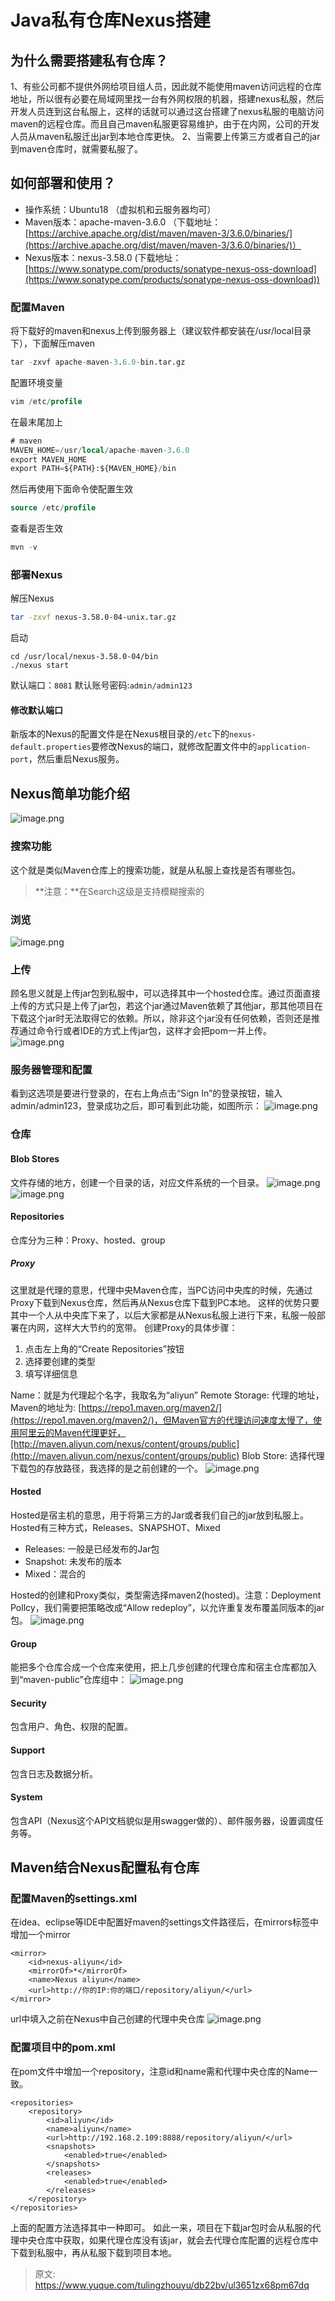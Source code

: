 # Java私有仓库Nexus搭建


## 为什么需要搭建私有仓库？
1、有些公司都不提供外网给项目组人员，因此就不能使用maven访问远程的仓库地址，所以很有必要在局域网里找一台有外网权限的机器，搭建nexus私服，然后开发人员连到这台私服上，这样的话就可以通过这台搭建了nexus私服的电脑访问maven的远程仓库。而且自己maven私服更容易维护，由于在内网，公司的开发人员从maven私服迁出jar到本地仓库更快。
2、当需要上传第三方或者自己的jar到maven仓库时，就需要私服了。

## 如何部署和使用？

- 操作系统：Ubuntu18 （虚拟机和云服务器均可）
- Maven版本：apache-maven-3.6.0 （下载地址：[https://archive.apache.org/dist/maven/maven-3/3.6.0/binaries/](https://archive.apache.org/dist/maven/maven-3/3.6.0/binaries/)）
- Nexus版本：nexus-3.58.0 (下载地址：[https://www.sonatype.com/products/sonatype-nexus-oss-download](https://www.sonatype.com/products/sonatype-nexus-oss-download))

### 配置Maven
将下载好的maven和nexus上传到服务器上（建议软件都安装在/usr/local目录下），下面解压maven
```sql
tar -zxvf apache-maven-3.6.0-bin.tar.gz
```
配置环境变量
```sql
vim /etc/profile
```
在最末尾加上
```sql
# maven
MAVEN_HOME=/usr/local/apache-maven-3.6.0
export MAVEN_HOME
export PATH=${PATH}:${MAVEN_HOME}/bin
```
然后再使用下面命令使配置生效
```sql
source /etc/profile
```
查看是否生效
```sql
mvn -v
```

### 部署Nexus
解压Nexus
```bash
tar -zxvf nexus-3.58.0-04-unix.tar.gz
```
启动
```
cd /usr/local/nexus-3.58.0-04/bin
./nexus start
```
默认端口：`8081`
默认账号密码:`admin/admin123`

#### 修改默认端口
新版本的Nexus的配置文件是在Nexus根目录的`/etc`下的`nexus-default.properties`要修改Nexus的端口，就修改配置文件中的`application-port`，然后重启Nexus服务。

## Nexus简单功能介绍
![image.png](./img/Wo6bycxVTo1cCphM/1689838049503-966a9628-636e-4687-821e-367c2a847d10-648749.png)

### 搜索功能
这个就是类似Maven仓库上的搜索功能，就是从私服上查找是否有哪些包。
> **注意：**在Search这级是支持模糊搜索的


### 浏览
![image.png](./img/Wo6bycxVTo1cCphM/1689838154020-26904c03-a388-4971-b8b9-7d731fa6584f-926787.png)

### 上传
顾名思义就是上传jar包到私服中，可以选择其中一个hosted仓库。通过页面直接上传的方式只是上传了jar包，若这个jar通过Maven依赖了其他jar，那其他项目在下载这个jar时无法取得它的依赖。所以，除非这个jar没有任何依赖，否则还是推荐通过命令行或者IDE的方式上传jar包，这样才会把pom一并上传。
![image.png](./img/Wo6bycxVTo1cCphM/1689838218654-5d864c2f-45d7-459b-8180-30647e8535c9-786280.png)

### 服务器管理和配置
看到这选项是要进行登录的，在右上角点击“Sign In”的登录按钮，输入admin/admin123，登录成功之后，即可看到此功能，如图所示：
![image.png](./img/Wo6bycxVTo1cCphM/1689838261182-c81a7b18-6d4e-4d98-9d63-0e550e7e5b63-347204.png)

### 仓库

#### Blob Stores
文件存储的地方，创建一个目录的话，对应文件系统的一个目录。
![image.png](./img/Wo6bycxVTo1cCphM/1689838320614-711982f6-9c51-4378-b97d-ddf6dba0d682-487377.png)
![image.png](./img/Wo6bycxVTo1cCphM/1689838344131-e015556d-5f8f-49e7-94be-11dfc2956ec8-038984.png)

#### Repositories
仓库分为三种：Proxy、hosted、group

##### Proxy
这里就是代理的意思，代理中央Maven仓库，当PC访问中央库的时候，先通过Proxy下载到Nexus仓库，然后再从Nexus仓库下载到PC本地。
这样的优势只要其中一个人从中央库下来了，以后大家都是从Nexus私服上进行下来，私服一般部署在内网，这样大大节约的宽带。
创建Proxy的具体步骤：

1. 点击左上角的“Create Repositories”按钮
2. 选择要创建的类型
3. 填写详细信息

Name：就是为代理起个名字，我取名为“aliyun” Remote Storage: 代理的地址，Maven的地址为: [https://repo1.maven.org/maven2/](https://repo1.maven.org/maven2/)，但Maven官方的代理访问速度太慢了，使用阿里云的Maven代理更好，[http://maven.aliyun.com/nexus/content/groups/public](http://maven.aliyun.com/nexus/content/groups/public) Blob Store: 选择代理下载包的存放路径，我选择的是之前创建的一个。
![image.png](./img/Wo6bycxVTo1cCphM/1689838481703-ec111e21-2be7-4a21-85a0-716516f51059-572446.png)

#### Hosted
Hosted是宿主机的意思，用于将第三方的Jar或者我们自己的jar放到私服上。Hosted有三种方式，Releases、SNAPSHOT、Mixed

- Releases: 一般是已经发布的Jar包
- Snapshot: 未发布的版本
- Mixed：混合的

Hosted的创建和Proxy类似，类型需选择maven2(hosted)。注意：Deployment Pollcy，我们需要把策略改成“Allow redeploy”，以允许重复发布覆盖同版本的jar包。
![image.png](./img/Wo6bycxVTo1cCphM/1689838570845-1ad5cf72-9e60-4054-ad63-e17377436c4e-184758.png)

#### **Group**
能把多个仓库合成一个仓库来使用，把上几步创建的代理仓库和宿主仓库都加入到“maven-public”仓库组中：
![image.png](./img/Wo6bycxVTo1cCphM/1689838642381-b85a0b27-b17b-42c1-a860-88359de0922f-019211.png)

#### Security
包含用户、角色、权限的配置。

#### Support
包含日志及数据分析。

#### System
包含API（Nexus这个API文档貌似是用swagger做的）、邮件服务器，设置调度任务等。

## Maven结合Nexus配置私有仓库

### 配置Maven的settings.xml
在idea、eclipse等IDE中配置好maven的settings文件路径后，在mirrors标签中增加一个mirror
```
<mirror>
    <id>nexus-aliyun</id>
    <mirrorOf>*</mirrorOf>
    <name>Nexus aliyun</name>
    <url>http://你的IP:你的端口/repository/aliyun/</url>
</mirror>
```
url中填入之前在Nexus中自己创建的代理中央仓库
![image.png](./img/Wo6bycxVTo1cCphM/1689838963123-b61e61c0-d420-43e7-a841-ca5ba2982a0d-846746.png)

### 配置项目中的pom.xml
在pom文件中增加一个repository，注意id和name需和代理中央仓库的Name一致。
```
<repositories>
	<repository>
		<id>aliyun</id>
		<name>aliyun</name>
		<url>http://192.168.2.109:8888/repository/aliyun/</url>
		<snapshots>
			<enabled>true</enabled>
		</snapshots>
		<releases>
			<enabled>true</enabled>
		</releases>
	</repository>
</repositories>
```
上面的配置方法选择其中一种即可。
如此一来，项目在下载jar包时会从私服的代理中央仓库中获取，如果代理仓库没有该jar，就会去代理仓库配置的远程仓库中下载到私服中，再从私服下载到项目本地。


> 原文: <https://www.yuque.com/tulingzhouyu/db22bv/ul3651zx68pm67dq>
